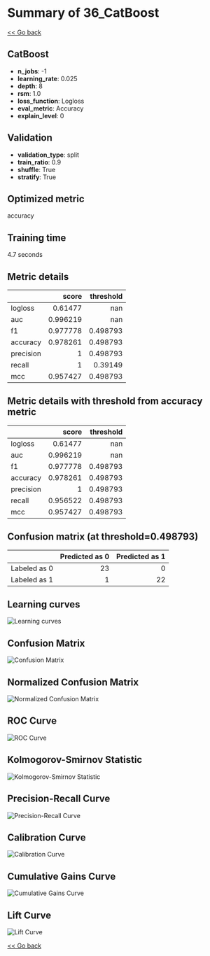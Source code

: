 # Summary of 36_CatBoost

[<< Go back](../README.md)


## CatBoost
- **n_jobs**: -1
- **learning_rate**: 0.025
- **depth**: 8
- **rsm**: 1.0
- **loss_function**: Logloss
- **eval_metric**: Accuracy
- **explain_level**: 0

## Validation
 - **validation_type**: split
 - **train_ratio**: 0.9
 - **shuffle**: True
 - **stratify**: True

## Optimized metric
accuracy

## Training time

4.7 seconds

## Metric details
|           |    score |   threshold |
|:----------|---------:|------------:|
| logloss   | 0.61477  |  nan        |
| auc       | 0.996219 |  nan        |
| f1        | 0.977778 |    0.498793 |
| accuracy  | 0.978261 |    0.498793 |
| precision | 1        |    0.498793 |
| recall    | 1        |    0.39149  |
| mcc       | 0.957427 |    0.498793 |


## Metric details with threshold from accuracy metric
|           |    score |   threshold |
|:----------|---------:|------------:|
| logloss   | 0.61477  |  nan        |
| auc       | 0.996219 |  nan        |
| f1        | 0.977778 |    0.498793 |
| accuracy  | 0.978261 |    0.498793 |
| precision | 1        |    0.498793 |
| recall    | 0.956522 |    0.498793 |
| mcc       | 0.957427 |    0.498793 |


## Confusion matrix (at threshold=0.498793)
|              |   Predicted as 0 |   Predicted as 1 |
|:-------------|-----------------:|-----------------:|
| Labeled as 0 |               23 |                0 |
| Labeled as 1 |                1 |               22 |

## Learning curves
![Learning curves](learning_curves.png)
## Confusion Matrix

![Confusion Matrix](confusion_matrix.png)


## Normalized Confusion Matrix

![Normalized Confusion Matrix](confusion_matrix_normalized.png)


## ROC Curve

![ROC Curve](roc_curve.png)


## Kolmogorov-Smirnov Statistic

![Kolmogorov-Smirnov Statistic](ks_statistic.png)


## Precision-Recall Curve

![Precision-Recall Curve](precision_recall_curve.png)


## Calibration Curve

![Calibration Curve](calibration_curve_curve.png)


## Cumulative Gains Curve

![Cumulative Gains Curve](cumulative_gains_curve.png)


## Lift Curve

![Lift Curve](lift_curve.png)



[<< Go back](../README.md)
